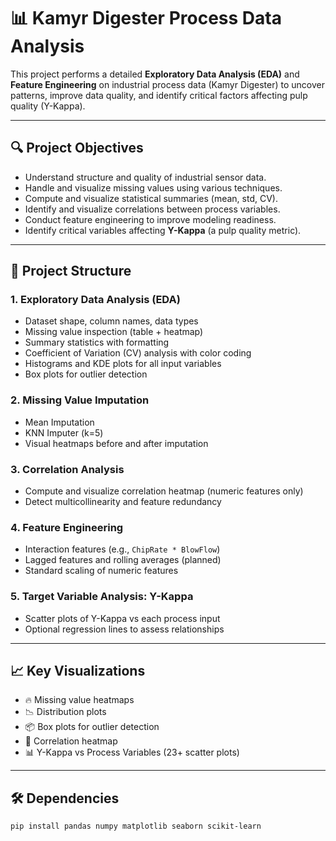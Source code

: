 # 📊 Kamyr Digester Process Data Analysis

This project performs a detailed **Exploratory Data Analysis (EDA)** and **Feature Engineering** on industrial process data (Kamyr Digester) to uncover patterns, improve data quality, and identify critical factors affecting pulp quality (Y-Kappa).

---

## 🔍 Project Objectives

- Understand structure and quality of industrial sensor data.
- Handle and visualize missing values using various techniques.
- Compute and visualize statistical summaries (mean, std, CV).
- Identify and visualize correlations between process variables.
- Conduct feature engineering to improve modeling readiness.
- Identify critical variables affecting **Y-Kappa** (a pulp quality metric).

---

## 📁 Project Structure

### 1. **Exploratory Data Analysis (EDA)**

- Dataset shape, column names, data types
- Missing value inspection (table + heatmap)
- Summary statistics with formatting
- Coefficient of Variation (CV) analysis with color coding
- Histograms and KDE plots for all input variables
- Box plots for outlier detection

### 2. **Missing Value Imputation**

- Mean Imputation
- KNN Imputer (k=5)
- Visual heatmaps before and after imputation

### 3. **Correlation Analysis**

- Compute and visualize correlation heatmap (numeric features only)
- Detect multicollinearity and feature redundancy

### 4. **Feature Engineering**

- Interaction features (e.g., `ChipRate * BlowFlow`)
- Lagged features and rolling averages (planned)
- Standard scaling of numeric features

### 5. **Target Variable Analysis: Y-Kappa**

- Scatter plots of Y-Kappa vs each process input
- Optional regression lines to assess relationships

---

## 📈 Key Visualizations

- 🔥 Missing value heatmaps
- 📉 Distribution plots
- 📦 Box plots for outlier detection
- 🧬 Correlation heatmap
- 📊 Y-Kappa vs Process Variables (23+ scatter plots)

---

## 🛠️ Dependencies

```bash
pip install pandas numpy matplotlib seaborn scikit-learn
